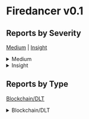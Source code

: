 
# Firedancer v0.1

## Reports by Severity

[Medium](<README.md#medium>) | [Insight](<README.md#insight>)
<details>
<summary>Medium</summary>

* [Boost _ Firedancer v0.1 33347 - [Blockchain_DLT - Medium] Integer underflow leading to memory corruption in memcpy functionfd_bank](./Boost%20_%20Firedancer%20v0.1%2033347%20-%20%5BBlockchain_DLT%20-%20Medium%5D%20Integer%20underflow%20leading%20to%20memory%20corruption%20in%20memcpy%20functionfd_bank.md)
* [Boost _ Firedancer v0.1 33348 - [Blockchain_DLT - Medium] Integer underflow leading to memory corruption in memcpy functionfd_poh](./Boost%20_%20Firedancer%20v0.1%2033348%20-%20%5BBlockchain_DLT%20-%20Medium%5D%20Integer%20underflow%20leading%20to%20memory%20corruption%20in%20memcpy%20functionfd_poh.md)
* [Boost _ Firedancer v0.1 33378 - [Blockchain_DLT - Medium] OOB Write leading to memory corruption in fd_memcpyfd_sign](./Boost%20_%20Firedancer%20v0.1%2033378%20-%20%5BBlockchain_DLT%20-%20Medium%5D%20OOB%20Write%20leading%20to%20memory%20corruption%20in%20fd_memcpyfd_sign.md)
* [Boost _ Firedancer v0.1 33669 - [Blockchain_DLT - Medium] fd_quic_process_packet out of bounds read](./Boost%20_%20Firedancer%20v0.1%2033669%20-%20%5BBlockchain_DLT%20-%20Medium%5D%20fd_quic_process_packet%20out%20of%20bounds%20read.md)
* [Boost _ Firedancer v0.1 33717 - [Blockchain_DLT - Medium] Memory corruption caused by fully controllable src and sz in memcpy operationsfd_poh](./Boost%20_%20Firedancer%20v0.1%2033717%20-%20%5BBlockchain_DLT%20-%20Medium%5D%20Memory%20corruption%20caused%20by%20fully%20controllable%20src%20and%20sz%20in%20memcpy%20operationsfd_poh.md)
* [Boost _ Firedancer v0.1 33718 - [Blockchain_DLT - Medium] The malicious fd_shred_t data passed between fd_shred and fd_store causes the Solana Rust code to crashfd_store](./Boost%20_%20Firedancer%20v0.1%2033718%20-%20%5BBlockchain_DLT%20-%20Medium%5D%20The%20malicious%20fd_shred_t%20data%20passed%20between%20fd_shred%20and%20fd_store%20causes%20the%20Solana%20Rust%20code%20to%20crashfd_store.md)
* [Boost _ Firedancer v0.1 33774 - [Blockchain_DLT - Medium] The malicious fd_txn_p_t data passed between fd_pack and fd_bank causes memory corruptionevent crash in rustfd_bank](./Boost%20_%20Firedancer%20v0.1%2033774%20-%20%5BBlockchain_DLT%20-%20Medium%5D%20The%20malicious%20fd_txn_p_t%20data%20passed%20between%20fd_pack%20and%20fd_bank%20causes%20memory%20corruptionevent%20crash%20in%20rustfd_bank.md)
* [Boost _ Firedancer v0.1 33936 - [Blockchain_DLT - Medium] shred tile fails to process zero sized udp packets](./Boost%20_%20Firedancer%20v0.1%2033936%20-%20%5BBlockchain_DLT%20-%20Medium%5D%20shred%20tile%20fails%20to%20process%20zero%20sized%20udp%20packets.md)
* [Boost _ Firedancer v0.1 34064 - [Blockchain_DLT - Medium] bank tile possible code execution](./Boost%20_%20Firedancer%20v0.1%2034064%20-%20%5BBlockchain_DLT%20-%20Medium%5D%20bank%20tile%20possible%20code%20execution.md)
* [Boost _ Firedancer v0.1 34272 - [Blockchain_DLT - Medium] Remote memory corruption in Shred tile](./Boost%20_%20Firedancer%20v0.1%2034272%20-%20%5BBlockchain_DLT%20-%20Medium%5D%20Remote%20memory%20corruption%20in%20Shred%20tile.md)
* [Boost _ Firedancer v0.1 34290 - [Blockchain_DLT - Medium] bank tile overflow](./Boost%20_%20Firedancer%20v0.1%2034290%20-%20%5BBlockchain_DLT%20-%20Medium%5D%20bank%20tile%20overflow.md)
* [Boost _ Firedancer v0.1 34501 - [Blockchain_DLT - Medium] DoS in shreds validation](./Boost%20_%20Firedancer%20v0.1%2034501%20-%20%5BBlockchain_DLT%20-%20Medium%5D%20DoS%20in%20shreds%20validation.md)
* [Boost _ Firedancer v0.1 34564 - [Blockchain_DLT - Medium] shred tile overflow](./Boost%20_%20Firedancer%20v0.1%2034564%20-%20%5BBlockchain_DLT%20-%20Medium%5D%20shred%20tile%20overflow.md)
* [Boost _ Firedancer v0.1 34682 - [Blockchain_DLT - Medium] DoS in shreds validation ](./Boost%20_%20Firedancer%20v0.1%2034682%20-%20%5BBlockchain_DLT%20-%20Medium%5D%20DoS%20in%20shreds%20validation%20.md)

</details>
<details>
<summary>Insight</summary>

* [Boost _ Firedancer v0.1 33586 - [Blockchain_DLT - Insight] fd_ebpf_static_link -  possible disclosure of stack memory](./Boost%20_%20Firedancer%20v0.1%2033586%20-%20%5BBlockchain_DLT%20-%20Insight%5D%20fd_ebpf_static_link%20-%20%20possible%20disclosure%20of%20stack%20memory.md)
* [Boost _ Firedancer v0.1 33862 - [Blockchain_DLT - Insight] Discord Server Vulnerable to Takeover in Firedancer Repository](./Boost%20_%20Firedancer%20v0.1%2033862%20-%20%5BBlockchain_DLT%20-%20Insight%5D%20Discord%20Server%20Vulnerable%20to%20Takeover%20in%20Firedancer%20Repository.md)
* [Boost _ Firedancer v0.1 34234 - [Blockchain_DLT - Insight] Setting the variable shred_cnt in the shred object to  bypasses the security checks within the fd_store structure](./Boost%20_%20Firedancer%20v0.1%2034234%20-%20%5BBlockchain_DLT%20-%20Insight%5D%20Setting%20the%20variable%20shred_cnt%20in%20the%20shred%20object%20to%20%20bypasses%20the%20security%20checks%20within%20the%20fd_store%20structure.md)

</details>

## Reports by Type

[Blockchain/DLT](<README.md#blockchain-dlt>)
<details>
<summary>Blockchain/DLT</summary>

* [Boost _ Firedancer v0.1 33347 - [Blockchain_DLT - Medium] Integer underflow leading to memory corruption in memcpy functionfd_bank](./Boost%20_%20Firedancer%20v0.1%2033347%20-%20%5BBlockchain_DLT%20-%20Medium%5D%20Integer%20underflow%20leading%20to%20memory%20corruption%20in%20memcpy%20functionfd_bank.md)
* [Boost _ Firedancer v0.1 33348 - [Blockchain_DLT - Medium] Integer underflow leading to memory corruption in memcpy functionfd_poh](./Boost%20_%20Firedancer%20v0.1%2033348%20-%20%5BBlockchain_DLT%20-%20Medium%5D%20Integer%20underflow%20leading%20to%20memory%20corruption%20in%20memcpy%20functionfd_poh.md)
* [Boost _ Firedancer v0.1 33378 - [Blockchain_DLT - Medium] OOB Write leading to memory corruption in fd_memcpyfd_sign](./Boost%20_%20Firedancer%20v0.1%2033378%20-%20%5BBlockchain_DLT%20-%20Medium%5D%20OOB%20Write%20leading%20to%20memory%20corruption%20in%20fd_memcpyfd_sign.md)
* [Boost _ Firedancer v0.1 33586 - [Blockchain_DLT - Insight] fd_ebpf_static_link -  possible disclosure of stack memory](./Boost%20_%20Firedancer%20v0.1%2033586%20-%20%5BBlockchain_DLT%20-%20Insight%5D%20fd_ebpf_static_link%20-%20%20possible%20disclosure%20of%20stack%20memory.md)
* [Boost _ Firedancer v0.1 33669 - [Blockchain_DLT - Medium] fd_quic_process_packet out of bounds read](./Boost%20_%20Firedancer%20v0.1%2033669%20-%20%5BBlockchain_DLT%20-%20Medium%5D%20fd_quic_process_packet%20out%20of%20bounds%20read.md)
* [Boost _ Firedancer v0.1 33717 - [Blockchain_DLT - Medium] Memory corruption caused by fully controllable src and sz in memcpy operationsfd_poh](./Boost%20_%20Firedancer%20v0.1%2033717%20-%20%5BBlockchain_DLT%20-%20Medium%5D%20Memory%20corruption%20caused%20by%20fully%20controllable%20src%20and%20sz%20in%20memcpy%20operationsfd_poh.md)
* [Boost _ Firedancer v0.1 33718 - [Blockchain_DLT - Medium] The malicious fd_shred_t data passed between fd_shred and fd_store causes the Solana Rust code to crashfd_store](./Boost%20_%20Firedancer%20v0.1%2033718%20-%20%5BBlockchain_DLT%20-%20Medium%5D%20The%20malicious%20fd_shred_t%20data%20passed%20between%20fd_shred%20and%20fd_store%20causes%20the%20Solana%20Rust%20code%20to%20crashfd_store.md)
* [Boost _ Firedancer v0.1 33774 - [Blockchain_DLT - Medium] The malicious fd_txn_p_t data passed between fd_pack and fd_bank causes memory corruptionevent crash in rustfd_bank](./Boost%20_%20Firedancer%20v0.1%2033774%20-%20%5BBlockchain_DLT%20-%20Medium%5D%20The%20malicious%20fd_txn_p_t%20data%20passed%20between%20fd_pack%20and%20fd_bank%20causes%20memory%20corruptionevent%20crash%20in%20rustfd_bank.md)
* [Boost _ Firedancer v0.1 33862 - [Blockchain_DLT - Insight] Discord Server Vulnerable to Takeover in Firedancer Repository](./Boost%20_%20Firedancer%20v0.1%2033862%20-%20%5BBlockchain_DLT%20-%20Insight%5D%20Discord%20Server%20Vulnerable%20to%20Takeover%20in%20Firedancer%20Repository.md)
* [Boost _ Firedancer v0.1 33936 - [Blockchain_DLT - Medium] shred tile fails to process zero sized udp packets](./Boost%20_%20Firedancer%20v0.1%2033936%20-%20%5BBlockchain_DLT%20-%20Medium%5D%20shred%20tile%20fails%20to%20process%20zero%20sized%20udp%20packets.md)
* [Boost _ Firedancer v0.1 34064 - [Blockchain_DLT - Medium] bank tile possible code execution](./Boost%20_%20Firedancer%20v0.1%2034064%20-%20%5BBlockchain_DLT%20-%20Medium%5D%20bank%20tile%20possible%20code%20execution.md)
* [Boost _ Firedancer v0.1 34234 - [Blockchain_DLT - Insight] Setting the variable shred_cnt in the shred object to  bypasses the security checks within the fd_store structure](./Boost%20_%20Firedancer%20v0.1%2034234%20-%20%5BBlockchain_DLT%20-%20Insight%5D%20Setting%20the%20variable%20shred_cnt%20in%20the%20shred%20object%20to%20%20bypasses%20the%20security%20checks%20within%20the%20fd_store%20structure.md)
* [Boost _ Firedancer v0.1 34272 - [Blockchain_DLT - Medium] Remote memory corruption in Shred tile](./Boost%20_%20Firedancer%20v0.1%2034272%20-%20%5BBlockchain_DLT%20-%20Medium%5D%20Remote%20memory%20corruption%20in%20Shred%20tile.md)
* [Boost _ Firedancer v0.1 34290 - [Blockchain_DLT - Medium] bank tile overflow](./Boost%20_%20Firedancer%20v0.1%2034290%20-%20%5BBlockchain_DLT%20-%20Medium%5D%20bank%20tile%20overflow.md)
* [Boost _ Firedancer v0.1 34501 - [Blockchain_DLT - Medium] DoS in shreds validation](./Boost%20_%20Firedancer%20v0.1%2034501%20-%20%5BBlockchain_DLT%20-%20Medium%5D%20DoS%20in%20shreds%20validation.md)
* [Boost _ Firedancer v0.1 34564 - [Blockchain_DLT - Medium] shred tile overflow](./Boost%20_%20Firedancer%20v0.1%2034564%20-%20%5BBlockchain_DLT%20-%20Medium%5D%20shred%20tile%20overflow.md)
* [Boost _ Firedancer v0.1 34682 - [Blockchain_DLT - Medium] DoS in shreds validation ](./Boost%20_%20Firedancer%20v0.1%2034682%20-%20%5BBlockchain_DLT%20-%20Medium%5D%20DoS%20in%20shreds%20validation%20.md)

</details>
